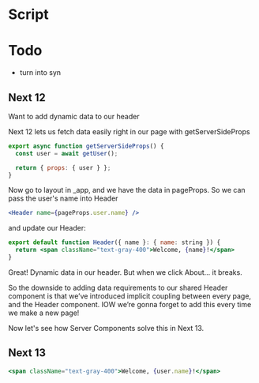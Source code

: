 # Script

# Todo

- turn into syn

## Next 12

Want to add dynamic data to our header

Next 12 lets us fetch data easily right in our page with getServerSideProps


```jsx
export async function getServerSideProps() {
  const user = await getUser();

  return { props: { user } };
}
```

Now go to layout in _app, and we have the data in pageProps. So we can pass the user's name into Header

```jsx
<Header name={pageProps.user.name} />
```

and update our Header:

```jsx
export default function Header({ name }: { name: string }) {
  return <span className="text-gray-400">Welcome, {name}!</span>
}
```

Great! Dynamic data in our header. But when we click About... it breaks.

So the downside to adding data requirements to our shared Header component is that we’ve introduced implicit coupling between every page, and the Header component. IOW we’re gonna forget to add this every time we make a new page!

Now let's see how Server Components solve this in Next 13.

## Next 13

```jsx
<span className="text-gray-400">Welcome, {user.name}!</span>
```